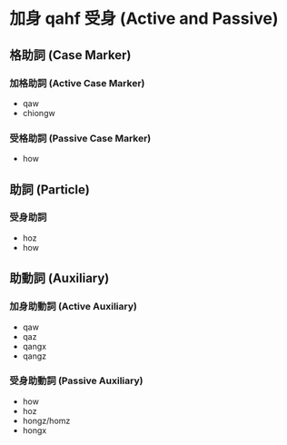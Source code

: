 # 加身 qahf 受身 (Active and Passive)

## 格助詞 (Case Marker)

### 加格助詞 (Active Case Marker)

* qaw
* chiongw

### 受格助詞 (Passive Case Marker)

* how

## 助詞 (Particle)

### 受身助詞

* hoz
* how

## 助動詞 (Auxiliary)

### 加身助動詞 (Active Auxiliary)

* qaw
* qaz
* qangx
* qangz

### 受身助動詞 (Passive Auxiliary)

* how
* hoz
* hongz/homz
* hongx
